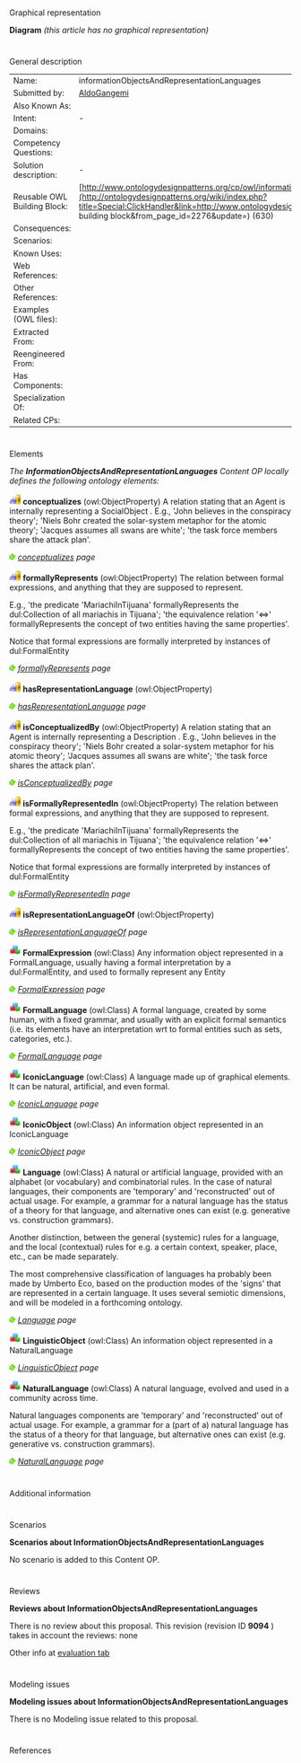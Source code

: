 # 

 Graphical representation



__Diagram__ 
_(this article has no graphical representation)_ 




# 

 General description




|  |  |
| --- | --- |
|  Name:  |  informationObjectsAndRepresentationLanguages  |
|  Submitted by:  | [AldoGangemi](../User/AldoGangemi "User:AldoGangemi")  |
|  Also Known As:  |  |
|  Intent:  |  -  |
|  Domains:  |  |
|  Competency Questions:  |  |
|  Solution description:  |  -  |
|  Reusable OWL Building Block:  | [http://www.ontologydesignpatterns.org/cp/owl/informationobjectsandrepresentationlanguages.owl](http://ontologydesignpatterns.org/wiki/index.php?title=Special:ClickHandler&link=http://www.ontologydesignpatterns.org/cp/owl/informationobjectsandrepresentationlanguages.owl&message=OWL building block&from_page_id=2276&update=)  (630)  |
|  Consequences:  |  |
|  Scenarios:  |  |
|  Known Uses:  |  |
|  Web References:  |  |
|  Other References:  |  |
|  Examples (OWL files):  |  |
|  Extracted From:  |  |
|  Reengineered From:  |  |
|  Has Components:  |  |
|  Specialization Of:  |  |
|  Related CPs:  |  |



  





# 

 Elements



_The
 __InformationObjectsAndRepresentationLanguages__ 
 Content OP locally defines the following ontology elements:_ 





[![ObjectProperty](images/thumb/c/c3/ObjectProperty.gif/20px-ObjectProperty.gif)](../Image/ObjectProperty.gif "ObjectProperty")
__conceptualizes__ 
 (owl:ObjectProperty) A relation stating that an Agent is internally representing a SocialObject . E.g., 'John believes in the conspiracy theory'; 'Niels Bohr created the solar-system metaphor for the atomic theory'; 'Jacques assumes all swans are white'; 'the task force members share the attack plan'.
 
[![](images/thumb/8/87/ArrowRight.gif/11px-ArrowRight.gif)](../Image/ArrowRight.gif "ArrowRight.gif")
_[conceptualizes](../Submissions/InformationObjectsAndRepresentationLanguages/conceptualizes "Submissions:InformationObjectsAndRepresentationLanguages/conceptualizes") 
 page_ 



[![ObjectProperty](images/thumb/c/c3/ObjectProperty.gif/20px-ObjectProperty.gif)](../Image/ObjectProperty.gif "ObjectProperty")
__formallyRepresents__ 
 (owl:ObjectProperty) The relation between formal expressions, and anything that they are supposed to represent.
 
 E.g., 'the predicate 'MariachiInTijuana' formallyRepresents the dul:Collection of all mariachis in Tijuana'; 'the equivalence relation '<=>' formallyRepresents the concept of two entities having the same properties'.
 



 Notice that formal expressions are formally interpreted by instances of dul:FormalEntity
 



[![](images/thumb/8/87/ArrowRight.gif/11px-ArrowRight.gif)](../Image/ArrowRight.gif "ArrowRight.gif")
_[formallyRepresents](../Submissions/InformationObjectsAndRepresentationLanguages/formallyRepresents "Submissions:InformationObjectsAndRepresentationLanguages/formallyRepresents") 
 page_ 



[![ObjectProperty](images/thumb/c/c3/ObjectProperty.gif/20px-ObjectProperty.gif)](../Image/ObjectProperty.gif "ObjectProperty")
__hasRepresentationLanguage__ 
 (owl:ObjectProperty)
 
[![](images/thumb/8/87/ArrowRight.gif/11px-ArrowRight.gif)](../Image/ArrowRight.gif "ArrowRight.gif")
_[hasRepresentationLanguage](../Submissions/InformationObjectsAndRepresentationLanguages/hasRepresentationLanguage "Submissions:InformationObjectsAndRepresentationLanguages/hasRepresentationLanguage") 
 page_ 



[![ObjectProperty](images/thumb/c/c3/ObjectProperty.gif/20px-ObjectProperty.gif)](../Image/ObjectProperty.gif "ObjectProperty")
__isConceptualizedBy__ 
 (owl:ObjectProperty) A relation stating that an Agent is internally representing a Description . E.g., 'John believes in the conspiracy theory'; 'Niels Bohr created a solar-system metaphor for his atomic theory'; 'Jacques assumes all swans are white'; 'the task force shares the attack plan'.
 
[![](images/thumb/8/87/ArrowRight.gif/11px-ArrowRight.gif)](../Image/ArrowRight.gif "ArrowRight.gif")
_[isConceptualizedBy](../Submissions/InformationObjectsAndRepresentationLanguages/isConceptualizedBy "Submissions:InformationObjectsAndRepresentationLanguages/isConceptualizedBy") 
 page_ 



[![ObjectProperty](images/thumb/c/c3/ObjectProperty.gif/20px-ObjectProperty.gif)](../Image/ObjectProperty.gif "ObjectProperty")
__isFormallyRepresentedIn__ 
 (owl:ObjectProperty) The relation between formal expressions, and anything that they are supposed to represent.
 
 E.g., 'the predicate 'MariachiInTijuana' formallyRepresents the dul:Collection of all mariachis in Tijuana'; 'the equivalence relation '<=>' formallyRepresents the concept of two entities having the same properties'.
 



 Notice that formal expressions are formally interpreted by instances of dul:FormalEntity
 



[![](images/thumb/8/87/ArrowRight.gif/11px-ArrowRight.gif)](../Image/ArrowRight.gif "ArrowRight.gif")
_[isFormallyRepresentedIn](../Submissions/InformationObjectsAndRepresentationLanguages/isFormallyRepresentedIn "Submissions:InformationObjectsAndRepresentationLanguages/isFormallyRepresentedIn") 
 page_ 



[![ObjectProperty](images/thumb/c/c3/ObjectProperty.gif/20px-ObjectProperty.gif)](../Image/ObjectProperty.gif "ObjectProperty")
__isRepresentationLanguageOf__ 
 (owl:ObjectProperty)
 
[![](images/thumb/8/87/ArrowRight.gif/11px-ArrowRight.gif)](../Image/ArrowRight.gif "ArrowRight.gif")
_[isRepresentationLanguageOf](../Submissions/InformationObjectsAndRepresentationLanguages/isRepresentationLanguageOf "Submissions:InformationObjectsAndRepresentationLanguages/isRepresentationLanguageOf") 
 page_ 



[![Class](images/thumb/2/27/Class.gif/20px-Class.gif)](../Image/Class.gif "Class")
__FormalExpression__ 
 (owl:Class) Any information object represented in a FormalLanguage, usually having a formal interpretation by a dul:FormalEntity, and used to formally represent any Entity
 
[![](images/thumb/8/87/ArrowRight.gif/11px-ArrowRight.gif)](../Image/ArrowRight.gif "ArrowRight.gif")
_[FormalExpression](../Submissions/InformationObjectsAndRepresentationLanguages/FormalExpression "Submissions:InformationObjectsAndRepresentationLanguages/FormalExpression") 
 page_ 



[![Class](images/thumb/2/27/Class.gif/20px-Class.gif)](../Image/Class.gif "Class")
__FormalLanguage__ 
 (owl:Class) A formal language, created by some human, with a fixed grammar, and usually with an explicit formal semantics (i.e. its elements have an interpretation wrt to formal entities such as sets, categories, etc.).
 
[![](images/thumb/8/87/ArrowRight.gif/11px-ArrowRight.gif)](../Image/ArrowRight.gif "ArrowRight.gif")
_[FormalLanguage](../Submissions/InformationObjectsAndRepresentationLanguages/FormalLanguage "Submissions:InformationObjectsAndRepresentationLanguages/FormalLanguage") 
 page_ 



[![Class](images/thumb/2/27/Class.gif/20px-Class.gif)](../Image/Class.gif "Class")
__IconicLanguage__ 
 (owl:Class) A language made up of graphical elements. It can be natural, artificial, and even formal.
 
[![](images/thumb/8/87/ArrowRight.gif/11px-ArrowRight.gif)](../Image/ArrowRight.gif "ArrowRight.gif")
_[IconicLanguage](../Submissions/InformationObjectsAndRepresentationLanguages/IconicLanguage "Submissions:InformationObjectsAndRepresentationLanguages/IconicLanguage") 
 page_ 



[![Class](images/thumb/2/27/Class.gif/20px-Class.gif)](../Image/Class.gif "Class")
__IconicObject__ 
 (owl:Class) An information object represented in an IconicLanguage
 
[![](images/thumb/8/87/ArrowRight.gif/11px-ArrowRight.gif)](../Image/ArrowRight.gif "ArrowRight.gif")
_[IconicObject](../Submissions/InformationObjectsAndRepresentationLanguages/IconicObject "Submissions:InformationObjectsAndRepresentationLanguages/IconicObject") 
 page_ 



[![Class](images/thumb/2/27/Class.gif/20px-Class.gif)](../Image/Class.gif "Class")
__Language__ 
 (owl:Class) A natural or artificial language, provided with an alphabet (or vocabulary) and combinatorial rules. In the case of natural languages, their components are 'temporary' and 'reconstructed' out of actual usage. For example, a grammar for a natural language has the status of a theory for that language, and alternative ones can exist (e.g. generative vs. construction grammars).
 
 Another distinction, between the general (systemic) rules for a language, and the local (contextual) rules for e.g. a certain context, speaker, place, etc., can be made separately.
 



 The most comprehensive classification of languages ha probably been made by Umberto Eco, based on the production modes of the 'signs' that are represented in a certain language. It uses several semiotic dimensions, and will be modeled in a forthcoming ontology.
 



[![](images/thumb/8/87/ArrowRight.gif/11px-ArrowRight.gif)](../Image/ArrowRight.gif "ArrowRight.gif")
_[Language](../Submissions/InformationObjectsAndRepresentationLanguages/Language "Submissions:InformationObjectsAndRepresentationLanguages/Language") 
 page_ 



[![Class](images/thumb/2/27/Class.gif/20px-Class.gif)](../Image/Class.gif "Class")
__LinguisticObject__ 
 (owl:Class) An information object represented in a NaturalLanguage
 
[![](images/thumb/8/87/ArrowRight.gif/11px-ArrowRight.gif)](../Image/ArrowRight.gif "ArrowRight.gif")
_[LinguisticObject](../Submissions/InformationObjectsAndRepresentationLanguages/LinguisticObject "Submissions:InformationObjectsAndRepresentationLanguages/LinguisticObject") 
 page_ 



[![Class](images/thumb/2/27/Class.gif/20px-Class.gif)](../Image/Class.gif "Class")
__NaturalLanguage__ 
 (owl:Class) A natural language, evolved and used in a community across time.
 
 Natural languages components are 'temporary' and 'reconstructed' out of actual usage. For example, a grammar for a (part of a) natural language has the status of a theory for that language, but alternative ones can exist (e.g. generative vs. construction grammars).
 



[![](images/thumb/8/87/ArrowRight.gif/11px-ArrowRight.gif)](../Image/ArrowRight.gif "ArrowRight.gif")
_[NaturalLanguage](../Submissions/InformationObjectsAndRepresentationLanguages/NaturalLanguage "Submissions:InformationObjectsAndRepresentationLanguages/NaturalLanguage") 
 page_ 


# 

 Additional information



# 

 Scenarios




__Scenarios about InformationObjectsAndRepresentationLanguages__ 


 No scenario is added to this Content OP.
 




# 

 Reviews




__Reviews about InformationObjectsAndRepresentationLanguages__ 


 There is no review about this proposal.
This revision (revision ID
 __9094__ 
 ) takes in account the reviews: none
 



 Other info at
 [evaluation tab](http://ontologydesignpatterns.org/wiki/index.php?title=Submissions:InformationObjectsAndRepresentationLanguages&action=evaluation "http://ontologydesignpatterns.org/wiki/index.php?title=Submissions:InformationObjectsAndRepresentationLanguages&action=evaluation") 





  





# 

 Modeling issues




__Modeling issues about InformationObjectsAndRepresentationLanguages__ 


 There is no Modeling issue related to this proposal.
 




  





# 

 References